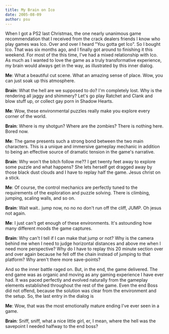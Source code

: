 ```yaml
---
title: My Brain on Ico
date: 2005-08-09
author: psu
---
```


When I got a PS2 last Christmas, the one nearly unanimous game recommendation that I received from the crack dealers friends I know who play games was Ico. Over and over I heard "You gotta get Ico". So I bought Ico. That was six months ago, and I finally got around to finishing it this weekend. For most of the this time, I've had a mixed relationship with Ico. As much as I wanted to love the game as a truly transformative experience, my brain would always get in the way, as illustrated by this inner dialog.

**Me**: What a beautiful cut scene. What an amazing sense of place. Wow, you can just soak up this atmosphere.

**Brain**: What the hell are we supposed to do? I'm completely lost. Why is the rendering all jaggy and shimmery? Let's go play Ratchet and Clank and blow stuff up, or collect gay porn in Shadow Hearts.

**Me**: Wow, these environmental puzzles really make you explore every corner of the world.

**Brain**: Where is my shotgun? Where are the zombies? There is nothing here. Bored now.

**Me**: The game presents such a strong bond between the two main characters. This is a unique and immersive gameplay mechanic in addition to being an effective source of dramatic tension in the game's narrative.

**Brain**: Why won't the bitch follow me?? I get twenty feet away to explore some puzzle and what happens? She lets herself get dragged away by those black dust clouds and I have to replay half the game. Jesus christ on a stick.

**Me**: Of course, the control mechanics are perfectly tuned to the requirements of the exploration and puzzle solving. There is climbing, jumping, scaling walls, and so on.

**Brain**: Wait wait.. jump now, no no no don't run off the cliff, JUMP. Oh jesus not again.

**Me**: I just can't get enough of these environments. It's astounding how many different moods the game captures.

**Brain**: Why can't I tell if I can make that jump or not? Why is the camera behind me when I need to judge horizontal distances and above me when I need more perspective? Why do I have to replay this 20 minute section over and over again because he fell off the chain instead of jumping to that platform? Why aren't there more save-points?

And so the inner battle raged on. But, in the end, the game delivered. The end game was as organic and moving as any gaming experience I have ever had. It was paced perfectly and evolved naturally from the gameplay elements established throughout the rest of the game. Even the end Boss did not offend, because the solution was clear from the environment and the setup. So, the last entry in the dialog is

**Me**: Wow, that was the most emotionally mature ending I've ever seen in a game.

**Brain**: Sniff, sniff, what a nice little girl, er, I mean, where the hell was the savepoint I needed halfway to the end boss?
